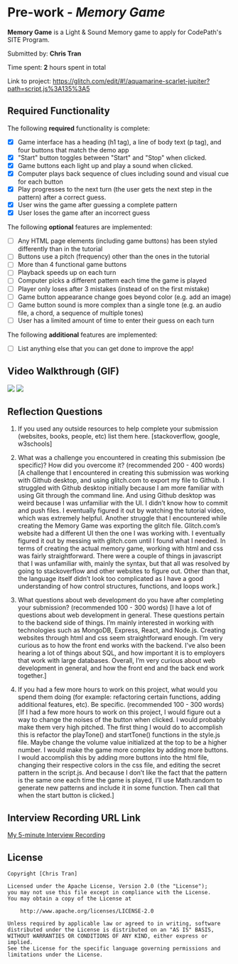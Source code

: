 # Pre-work - *Memory Game*

**Memory Game** is a Light & Sound Memory game to apply for CodePath's SITE Program. 

Submitted by: **Chris Tran**

Time spent: **2** hours spent in total

Link to project: https://glitch.com/edit/#!/aquamarine-scarlet-jupiter?path=script.js%3A135%3A5

## Required Functionality

The following **required** functionality is complete:

* [x] Game interface has a heading (h1 tag), a line of body text (p tag), and four buttons that match the demo app
* [x] "Start" button toggles between "Start" and "Stop" when clicked. 
* [x] Game buttons each light up and play a sound when clicked. 
* [x] Computer plays back sequence of clues including sound and visual cue for each button
* [x] Play progresses to the next turn (the user gets the next step in the pattern) after a correct guess. 
* [x] User wins the game after guessing a complete pattern
* [x] User loses the game after an incorrect guess

The following **optional** features are implemented:

* [ ] Any HTML page elements (including game buttons) has been styled differently than in the tutorial
* [ ] Buttons use a pitch (frequency) other than the ones in the tutorial
* [ ] More than 4 functional game buttons
* [ ] Playback speeds up on each turn
* [ ] Computer picks a different pattern each time the game is played
* [ ] Player only loses after 3 mistakes (instead of on the first mistake)
* [ ] Game button appearance change goes beyond color (e.g. add an image)
* [ ] Game button sound is more complex than a single tone (e.g. an audio file, a chord, a sequence of multiple tones)
* [ ] User has a limited amount of time to enter their guess on each turn

The following **additional** features are implemented:

- [ ] List anything else that you can get done to improve the app!

## Video Walkthrough (GIF)
![](http://g.recordit.co/yo89wH3dCK.gif)
![](http://g.recordit.co/LDMSwyzsrQ.gif)

## Reflection Questions
1. If you used any outside resources to help complete your submission (websites, books, people, etc) list them here. 
[stackoverflow, google, w3schools]

2. What was a challenge you encountered in creating this submission (be specific)? How did you overcome it? (recommended 200 - 400 words) 
[A challenge that I encountered in creating this submission was working with Github desktop, and using glitch.com to export my file to Github. I struggled with Github desktop initially because I am more familiar with using Git through the command line. And using Github desktop was weird because I was unfamiliar with the UI. I didn’t know how to commit and push files. I eventually figured it out by watching the tutorial video, which was extremely helpful. Another struggle that I encountered while creating the Memory Game was exporting the glitch file. Glitch.com’s website had a different UI then the one I was working with. I eventually figured it out by messing with glitch.com until I found what I needed. In terms of creating the actual memory game, working with html and css was fairly straightforward. There were a couple of things in javascript that I was unfamiliar with, mainly the syntax, but that all was resolved by going to stackoverflow and other websites to figure out. Other than that, the language itself didn’t look too complicated as I have a good understanding of how control structures, functions, and loops work.]

3. What questions about web development do you have after completing your submission? (recommended 100 - 300 words) 
[I have a lot of questions about web development in general. These questions pertain to the backend side of things. I’m mainly interested in working with technologies such as MongoDB, Express, React, and Node.js. Creating websites through html and css seem straightforward enough. I’m very curious as to how the front end works with the backend. I’ve also been hearing a lot of things about SQL, and how important it is to employers that work with large databases. Overall, I’m very curious about web development in general, and how the front end and the back end work together.]

4. If you had a few more hours to work on this project, what would you spend them doing (for example: refactoring certain functions, adding additional features, etc). Be specific. (recommended 100 - 300 words) 
[If I had a few more hours to work on this project, I would figure out a way to change the noises of the button when clicked. I would probably make them very high pitched. The first thing I would do to accomplish this is refactor the playTone() and startTone() functions in the style.js file. Maybe change the volume value initialized at the top to be a higher number. I would make the game more complex by adding more buttons. I would accomplish this by adding more buttons into the html file, changing their respective colors in the css file, and editing the secret pattern in the script.js. And because I don’t like the fact that the pattern is the same one each time the game is played, I’ll use Math.random to generate new patterns and include it in some function. Then call that when the start button is clicked.]



## Interview Recording URL Link

[My 5-minute Interview Recording](your-link-here)


## License

    Copyright [Chris Tran]

    Licensed under the Apache License, Version 2.0 (the "License");
    you may not use this file except in compliance with the License.
    You may obtain a copy of the License at

        http://www.apache.org/licenses/LICENSE-2.0

    Unless required by applicable law or agreed to in writing, software
    distributed under the License is distributed on an "AS IS" BASIS,
    WITHOUT WARRANTIES OR CONDITIONS OF ANY KIND, either express or implied.
    See the License for the specific language governing permissions and
    limitations under the License.

